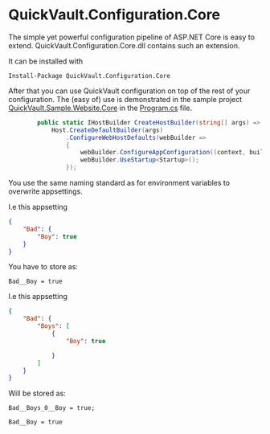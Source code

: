﻿# QuickVault.Configuration.Core

The simple yet powerful configuration pipeline of ASP.NET Core is easy to extend. QuickVault.Configuration.Core.dll contains such an extension.

It can be installed with 

```
Install-Package QuickVault.Configuration.Core
```

After that you can use QuickVault configuration on top of the rest of your configuration. The (easy of) use is demonstrated in the sample project [QuickVault.Sample.Website.Core](../../Sample/QuickVault.Sample.Website.Core/Readme.md]) in the [Program.cs](../../Sample/QuickVault.Sample.Website.Core/Program.cs) file.

```csharp
        public static IHostBuilder CreateHostBuilder(string[] args) =>
            Host.CreateDefaultBuilder(args)
                .ConfigureWebHostDefaults(webBuilder =>
                {
                    webBuilder.ConfigureAppConfiguration((context, builder) => builder.AddQuickVault());
                    webBuilder.UseStartup<Startup>();
                });
```


You use the same naming standard as for environment variables to overwrite appsettings.

I.e this appsetting

```json
{
	"Bad": {
		"Boy": true
	}
}
```

You have to store as:

```
Bad__Boy = true
```

I.e this appsetting

```json
{
	"Bad": {
		"Boys": [
			{
				"Boy": true

			}
		]
	}
}
```

Will be stored as: 

```
Bad__Boys_0__Boy = true; 
````

```
Bad__Boy = true
```